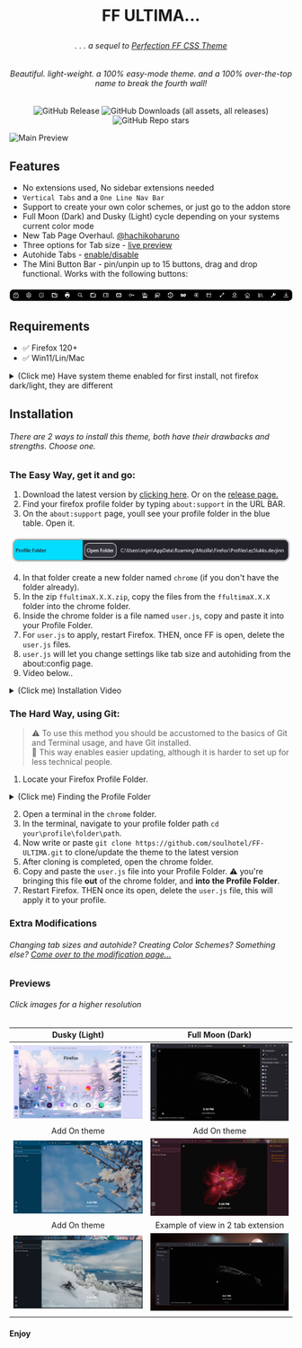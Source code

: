 # <p align="center"> FF ULTIMA... </p>

###### <p align="center">. . . a sequel to [Perfection FF CSS Theme](https://github.com/soulhotel/Perfection-Firefox-CSS-Theme) </p>

###### <p align="center">Beautiful. light-weight. a 100% easy-mode theme. and a 100% over-the-top name to break the fourth wall!</p>

<div align="center">

![GitHub Release](https://img.shields.io/github/v/release/soulhotel/FF-CSS-ULTIMA?style=for-the-badge) ![GitHub Downloads (all assets, all releases)](https://img.shields.io/github/downloads/soulhotel/ff-ultima/total?style=for-the-badge&color=blue) ![GitHub Repo stars](https://img.shields.io/github/stars/soulhotel/FF-CSS-ULTIMA?style=for-the-badge)

</div>

![Main Preview](doc/preview/prev1.gif)

## Features

- No extensions used, No sidebar extensions needed
- `Vertical Tabs` and a `One Line Nav Bar`
- Support to create your own color schemes, or just go to the addon store
- Full Moon (Dark) and Dusky (Light) cycle depending on your systems current color mode
- New Tab Page Overhaul. [@hachikoharuno](https://github.com/hachikoharuno/Beautiful-newtab-Firefox) 
- Three options for Tab size - [live preview](doc/Modification.md)
- Autohide Tabs - [enable/disable](doc/Modification.md)
- The Mini Button Bar - pin/unpin up to 15 buttons, drag and drop functional. Works with the following buttons:

![prevautohide](doc/preview/prevmini-bar.png)

## Requirements

- ✅ Firefox 120+
- ✅ Win11/Lin/Mac

<details>
<summary>(Click me) Have system theme enabled for first install, not firefox dark/light, they are different</summary>
  
![install1](doc/preview/install1.jpg) ![install2](doc/preview/install2.jpg)
</details>

## Installation

###### There are 2 ways to install this theme, both have their drawbacks and strengths. Choose one.

### The Easy Way, get it and go:

1. Download the latest version by [clicking here](https://github.com/soulhotel/FF-ULTIMA/archive/refs/heads/main.update.branch.zip). Or on the [release page.](https://github.com/soulhotel/FF-CSS-ULTIMA/releases/latest)
2. Find your firefox profile folder by typing `about:support` in the URL BAR.
3. On the `about:support` page, youll see your profile folder in the blue table. Open it.

![aboutsupport](doc/preview/about_support.png)

4. In that folder create a new folder named `chrome` (if you don't have the folder already).
5. In the zip `ffultimaX.X.X.zip`, copy the files from the `ffultimaX.X.X` folder into the chrome folder.
6. Inside the chrome folder is a file named `user.js`, copy and paste it into your Profile Folder.
7. For `user.js` to apply, restart Firefox. THEN, once FF is open, delete the `user.js` files.
8. `user.js` will let you change settings like tab size and autohiding from the about:config page.
9. Video below..

<details>
<summary>(Click me) Installation Video</summary>
  
https://github.com/soulhotel/FF-ULTIMA/assets/155501797/dbc7fc96-e975-4a6f-820d-f69efa04cf8e
</details>

### The Hard Way, using Git:

> :warning: To use this method you should be accustomed to the basics of Git and Terminal usage, and have Git installed.<br>
> 🔄 This way enables easier updating, although it is harder to set up for less technical people.
1. Locate your Firefox Profile Folder.
  <details>
    <summary>(Click me) Finding the Profile Folder</summary>
    
- Go to `about:profiles`
- Your profile will say `This is the profile in use and...` Click the **Open Directory** button in the **Root Directory** row.
- This will open your currently in-use Firefox Profile folder.

![alt text](doc/preview/profilelocation.png)

- In that folder create a new folder named `chrome` (if you don't have the folder already).
  </details>
  
2. Open a terminal in the `chrome` folder.
3. In the terminal, navigate to your profile folder path `cd your\profile\folder\path`.
4. Now write or paste `git clone https://github.com/soulhotel/FF-ULTIMA.git` to clone/update the theme to the latest version
5. After cloning is completed, open the chrome folder.
6. Copy and paste the `user.js` file into your Profile Folder. :warning: you're bringing this file **out** of the chrome folder, and **into the Profile Folder**.
7. Restart Firefox. THEN once its open, delete the `user.js` file, this will apply it to your profile.

### Extra Modifications

###### Changing tab sizes and autohide? Creating Color Schemes? Something else? [Come over to the modification page...](doc/Modification.md)

### Previews

###### Click images for a higher resolution

|            Dusky (Light)            |          Full Moon (Dark)           |
| :---------------------------------: | :---------------------------------: |
| ![install1](doc/preview/prev2.png) | ![install1](doc/preview/prev3.gif) |
|            Add On theme             |            Add On theme             |
| ![install1](doc/preview/prev4.gif) | ![install1](doc/preview/prev5.gif) |
|            Add On theme             | Example of view in 2 tab extension  |
| ![install1](doc/preview/prev6.png) | ![install1](doc/preview/prev7.gif) |
|                                     |                                     |

#### Enjoy
